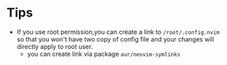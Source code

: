 Tips
===
- If you use root permission,you can create a link to ```/root/.config.nvim``` so that you won't have two copy of config file and your changes will directly apply to root user.
  - you can create link via package ```aur/neovim-symlinks```
